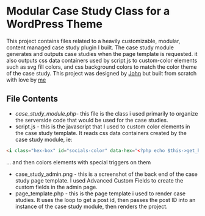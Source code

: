 # Modular Case Study Class for a WordPress Theme

This project contains files related to a heavily customizable, modular, content managed case study plugin I built. The case study module generates and outputs case studies when the page template is requested. it also outputs css data containers used by script.js to custom-color elements such as svg fill colors, and css background colors to match the color theme of the case study. This project was designed by <a href="http://oatemeal.co">John</a> but built from scratch with love by [me](http://jhutchcraft.com)

## File Contents

 * *case_study_module.php*- this file is the class i used primarily to organize the serverside code that would be used for the case studies.
 * script.js - this is the javascript that I used to custom color elements in the case study template. It reads css data containers created by the case study module, ie:
 ```html
<i class="hex-box" id="socials-color" data-hex="<?php echo $this->get_hex_bgc(); ?>"></i>
```
... and then colors elements with special triggers on them
 * case_study_admin.png - this is a screenshot of the back end of the case study page template. I used Advanced Custom Fields to create the custom fields in the admin page.
 * page_template.php - this is the page template i used to render case studies. It uses the loop to get a post id, then passes the post ID into an instance of the case study module, then renders the project.